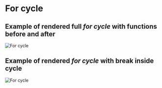 # For cycle

## Example of rendered full _for cycle_ with functions before and after
![For cycle](../docu-graph-generated/for_cycle_full.png)

## Example of rendered _for cycle_ with break inside cycle
![For cycle](../docu-graph-generated/for_cycle_conditional_break.png)
